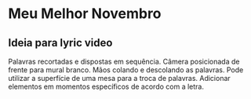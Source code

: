 # Meu Melhor Novembro
## Ideia para lyric video
Palavras recortadas e dispostas em sequência. Câmera posicionada de frente para mural branco. Mãos colando e descolando as palavras. Pode utilizar a superfície de uma mesa para  a troca de palavras. Adicionar elementos em momentos específicos de acordo com a letra.
